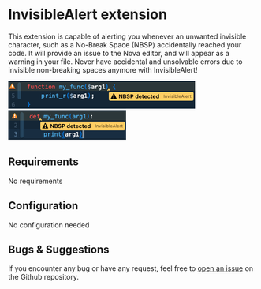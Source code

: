 # InvisibleAlert extension

This extension is capable of alerting you whenever an unwanted invisible character, such as a No-Break Space (NBSP) accidentally reached your code.
It will provide an issue to the Nova editor, and will appear as a warning in your file.
Never have accidental and unsolvable errors due to invisible non-breaking spaces anymore with InvisibleAlert!

![Alert example PHP](https://raw.githubusercontent.com/Gugu7264/InvisibleAlert.novaextension/main/Images/extension/php_example.png)
![Alert example Python](https://raw.githubusercontent.com/Gugu7264/InvisibleAlert.novaextension/main/Images/extension/python_example.png)

## Requirements
No requirements

## Configuration
No configuration needed

## Bugs & Suggestions
If you encounter any bug or have any request, feel free to [open an issue](https://github.com/Gugu7264/InvisibleAlert.novaextension/issues/new) on the Github repository.
